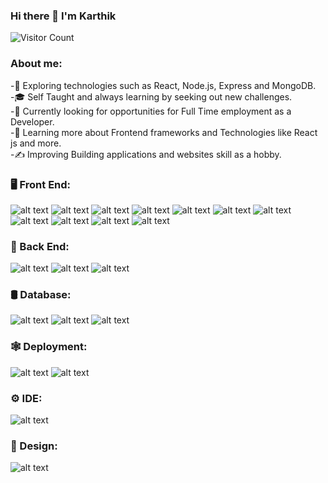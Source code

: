 ### Hi there 👋 I'm Karthik

![Visitor Count](https://profile-counter.glitch.me/{karthik0036}/count.svg)



### About me:</br>
-🤔   Exploring technologies such as React, Node.js, Express and MongoDB.</br>
-🎓   Self Taught and always learning by seeking out new challenges.</br>
-💼   Currently looking for opportunities for Full Time employment as a Developer.</br>
-🌱   Learning more about Frontend frameworks and Technologies like React js and more.</br>
-✍️   Improving Building applications and websites skill as a hobby.</br>



### 🖥️   Front End:</br>
 
![alt text](https://img.shields.io/badge/HTML5-E34F26?style=for-the-badge&logo=html5&logoColor=white)
![alt text](https://img.shields.io/badge/CSS3-1572B6?style=for-the-badge&logo=css3&logoColor=white)
![alt text](https://img.shields.io/badge/Sass-CC6699?style=for-the-badge&logo=sass&logoColor=white)
![alt text](https://img.shields.io/badge/JavaScript-323330?style=for-the-badge&logo=javascript&logoColor=F7DF1E)
![alt text](https://img.shields.io/badge/TypeScript-007ACC?style=for-the-badge&logo=typescript&logoColor=white)
![alt text](https://img.shields.io/badge/React-20232A?style=for-the-badge&logo=react&logoColor=61DAFB)
![alt text](https://img.shields.io/badge/Tailwind_CSS-38B2AC?style=for-the-badge&logo=tailwind-css&logoColor=white)
![alt text](https://img.shields.io/badge/Material--UI-0081CB?style=for-the-badge&logo=material-ui&logoColor=white)
![alt text](https://img.shields.io/badge/Bootstrap-563D7C?style=for-the-badge&logo=bootstrap&logoColor=white)
![alt text](https://img.shields.io/badge/Redux-593D88?style=for-the-badge&logo=redux&logoColor=white)
![alt text](https://img.shields.io/badge/Python-3776AB?style=for-the-badge&logo=python&logoColor=white)


### 🧩  Back End:</br>
![alt text](https://img.shields.io/badge/Node.js-339933?style=for-the-badge&logo=nodedotjs&logoColor=white)
![alt text](https://img.shields.io/badge/Express.js-000000?style=for-the-badge&logo=express&logoColor=white)
![alt text](https://img.shields.io/badge/Django-092E20?style=for-the-badge&logo=django&logoColor=green)


### 🛢  Database:</br>
![alt text](https://img.shields.io/badge/MongoDB-white?style=for-the-badge&logo=mongodb&logoColor=4EA94B)
![alt text](https://img.shields.io/badge/PostgreSQL-316192?style=for-the-badge&logo=postgresql&logoColor=white)
![alt text](https://img.shields.io/badge/MySQL-005C84?style=for-the-badge&logo=mysql&logoColor=white)


### 🕸  Deployment:</br>
![alt text](https://img.shields.io/badge/Netlify-00C7B7?style=for-the-badge&logo=netlify&logoColor=white)
![alt text](https://img.shields.io/badge/Heroku-430098?style=for-the-badge&logo=heroku&logoColor=white)



### ⚙️ IDE:</br>
![alt text](	https://img.shields.io/badge/Visual_Studio_Code-0078D4?style=for-the-badge&logo=visual%20studio%20code&logoColor=white)


### 📐 Design:</br>
![alt text](https://img.shields.io/badge/Figma-F24E1E?style=for-the-badge&logo=figma&logoColor=white)









